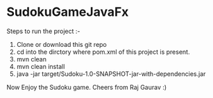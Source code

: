 # SudokuGameJavaFx
Steps to run the project :-
1. Clone or download this git repo
2. cd into the dirctory where pom.xml of this project is present.
3. mvn clean
4. mvn clean install
5. java -jar target/Sudoku-1.0-SNAPSHOT-jar-with-dependencies.jar

Now Enjoy the Sudoku game.
Cheers from Raj Gaurav :)
